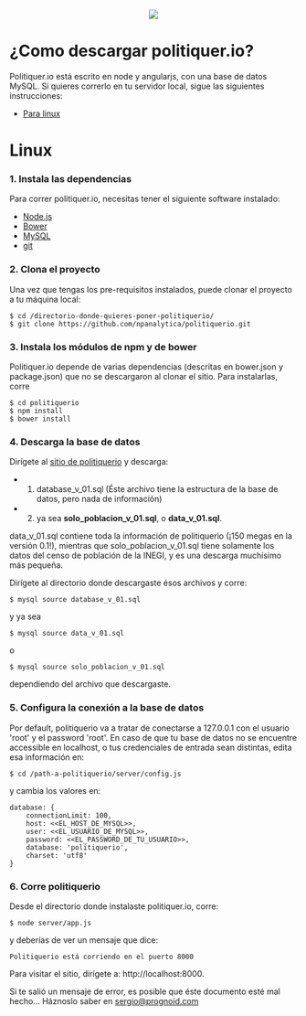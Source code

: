 <p align="center">
  <br/>
  <img src="http://prognoid.com/static/img/politiquerio.png">
  <br/>
</p>

# ¿Como descargar politiquer.io?

Politiquer.io está escrito en node y angularjs, con una base de datos MySQL. Si quieres correrlo en tu servidor local, sigue las siguientes instrucciones:

- [Para linux](#linux)

# Linux
### 1. Instala las dependencias
Para correr politiquer.io, necesitas tener el siguiente software instalado:

- <a href="https://nodejs.org/">Node.js</a>
- <a href="https://bower.io/">Bower</a>
- <a href="https://www.mysql.com/">MySQL</a>
- <a href="https://git-scm.com/">git</a>

### 2. Clona el proyecto

Una vez que tengas los pre-requisitos instalados, puede clonar el proyecto a tu máquina local:
~~~~
$ cd /directorio-donde-quieres-poner-politiquerio/
$ git clone https://github.com/npanalytica/politiquerio.git
~~~~

### 3. Instala los módulos de npm y de bower
Politiquer.io depende de varias dependencias (descritas en bower.json y package.json) que no se descargaron al clonar el sitio. Para instalarlas, corre
~~~~
$ cd politiquerio
$ npm install
$ bower install
~~~~

### 4. Descarga la base de datos
Dirígete al <a href="http://politiquer.io/descargas/">sitio de politiquerio</a> y descarga:
- 1. database_v_01.sql (Éste archivo tiene la estructura de la base de datos, pero nada de información)
- 2. ya sea **solo_poblacion_v_01.sql**, o **data_v_01.sql**.

data_v_01.sql contiene toda la información de politiquerio (¡150 megas en la versión 0.1!), mientras que solo_poblacion_v_01.sql tiene solamente los datos del censo de población de la INEGI, y es una descarga muchísimo más pequeña.

Dirígete al directorio donde descargaste ésos archivos y corre:
~~~~
$ mysql source database_v_01.sql
~~~~
y ya sea
~~~~
$ mysql source data_v_01.sql
~~~~
o
~~~~
$ mysql source solo_poblacion_v_01.sql
~~~~
dependiendo del archivo que descargaste.

### 5. Configura la conexión a la base de datos

Por default, politiquerio va a tratar de conectarse a 127.0.0.1 con el usuario 'root' y el password 'root'. En caso de que tu base de datos no se encuentre accessible en localhost, o tus credenciales de entrada sean distintas, edita esa información en:
~~~~
$ cd /path-a-politiquerio/server/config.js
~~~~
y cambia los valores en:
~~~~
database: {
	connectionLimit: 100,
	host: <<EL_HOST_DE_MYSQL>>,
	user: <<EL_USUARIO_DE_MYSQL>>,
	password: <<EL_PASSWORD_DE_TU_USUARIO>>,
	database: 'politiquerio',
	charset: 'utf8'
}
~~~~
### 6. Corre politiquerio
Desde el directorio donde instalaste politiquer.io, corre:
~~~~
$ node server/app.js
~~~~
y deberías de ver un mensaje que dice:
~~~~
Politiquerio está corriendo en el puerto 8000
~~~~
Para visitar el sitio, dirígete a: http://localhost:8000.

Si te salió un mensaje de error, es posible que éste documento esté mal hecho... Háznoslo saber en <a href="mailto:labs@prognoid.com">sergio@prognoid.com</a>
